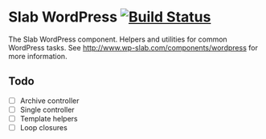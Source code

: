 # Slab WordPress [![Build Status](https://travis-ci.org/wp-slab/slab-wordpress.svg)](https://travis-ci.org/wp-slab/slab-wordpress)

The Slab WordPress component. Helpers and utilities for common WordPress tasks. See http://www.wp-slab.com/components/wordpress for more information.

## Todo

- [ ] Archive controller
- [ ] Single controller
- [ ] Template helpers
- [ ] Loop closures

